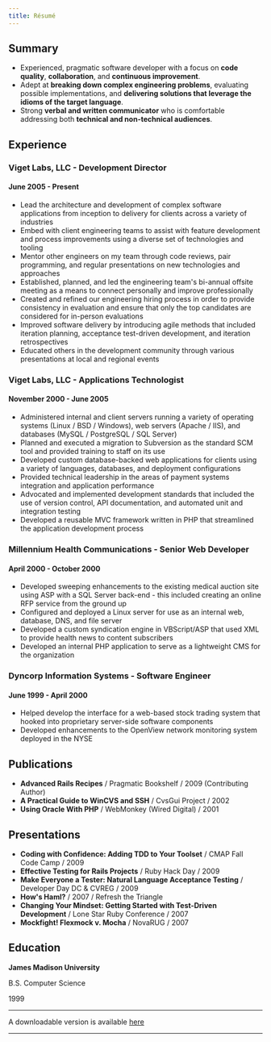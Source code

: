 ```yaml
---
title: Résumé
---
```

## Summary

* Experienced, pragmatic software developer with a focus on **code quality**,
**collaboration**, and **continuous improvement**.
* Adept at **breaking down complex engineering problems**, evaluating possible
implementations, and **delivering solutions that leverage the idioms of the
target language**.
* Strong **verbal and written communicator** who is comfortable addressing both
**technical and non-technical audiences**.

## Experience

### Viget Labs, LLC - Development Director
#### June 2005 - Present

* Lead the architecture and development of complex software applications from
inception to delivery for clients across a variety of industries
* Embed with client engineering teams to assist with feature development and
process improvements using a diverse set of technologies and tooling
* Mentor other engineers on my team through code reviews, pair programming, and
regular presentations on new technologies and approaches
* Established, planned, and led the engineering team's bi-annual offsite meeting as a means to connect personally and improve professionally
* Created and refined our engineering hiring process in order to provide consistency in evaluation and ensure that only the top candidates are considered for in-person evaluations
* Improved software delivery by introducing agile methods that included iteration planning, acceptance test-driven development, and iteration retrospectives
* Educated others in the development community through various presentations at local and regional events

### Viget Labs, LLC - Applications Technologist
#### November 2000 - June 2005

* Administered internal and client servers running a variety of operating systems (Linux / BSD / Windows), web servers (Apache / IIS), and databases (MySQL / PostgreSQL / SQL Server)
* Planned and executed a migration to Subversion as the standard SCM tool and provided training to staff on its use
* Developed custom database-backed web applications for clients using a variety of languages, databases, and deployment configurations
* Provided technical leadership in the areas of payment systems integration and application performance
* Advocated and implemented development standards that included the use of version control, API documentation, and automated unit and integration testing
* Developed a reusable MVC framework written in PHP that streamlined the application development process

### Millennium Health Communications - Senior Web Developer
#### April 2000 - October 2000

* Developed sweeping enhancements to the existing medical auction site using ASP with a SQL Server back-end - this included creating an online RFP service from the ground up
* Configured and deployed a Linux server for use as an internal web, database, DNS, and file server
* Developed a custom syndication engine in VBScript/ASP that used XML to provide health news to content subscribers
* Developed an internal PHP application to serve as a lightweight CMS for the organization

### Dyncorp Information Systems - Software Engineer
#### June 1999 - April 2000

* Helped develop the interface for a web-based stock trading system that hooked into proprietary server-side software components
* Developed enhancements to the OpenView network monitoring system deployed in the NYSE

## Publications

* **Advanced Rails Recipes** / Pragmatic Bookshelf / 2009 (Contributing Author)
* **A Practical Guide to WinCVS and SSH** / CvsGui Project / 2002
* **Using Oracle With PHP** / WebMonkey (Wired Digital) / 2001

## Presentations

* **Coding with Confidence: Adding TDD to Your Toolset** / CMAP Fall Code Camp / 2009
* **Effective Testing for Rails Projects** / Ruby Hack Day / 2009
* **Make Everyone a Tester: Natural Language Acceptance Testing** / Developer Day DC & CVREG / 2009
* **How's Haml?** / 2007 / Refresh the Triangle
* **Changing Your Mindset: Getting Started with Test-Driven Development** / Lone Star Ruby Conference / 2007
* **Mockfight! Flexmock v. Mocha** / NovaRUG / 2007

## Education

**James Madison University**

B.S. Computer Science

1999

---
A downloadable version is available [here](files/resume-patrick-reagan.pdf)

---
